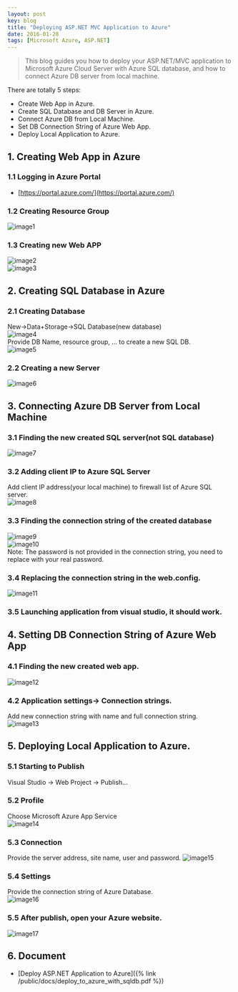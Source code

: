 ```yaml
---
layout: post
key: blog
title: "Deploying ASP.NET MVC Application to Azure"
date: 2016-01-28
tags: [Microsoft Azure, ASP.NET]
---
```


> This blog guides you how to deploy your ASP.NET/MVC application to Microsoft Azure Cloud Server with Azure SQL database, and how to connect Azure DB server from local machine.

There are totally 5 steps:  

* Create Web App in Azure.
* Create SQL Database and DB Server in Azure.
* Connect Azure DB from Local Machine.
* Set DB Connection String of Azure Web App.
*  Deploy Local Application to Azure.

## 1. Creating Web App in Azure  
### 1.1 Logging in Azure Portal  
* [https://portal.azure.com/](https://portal.azure.com/)  

### 1.2 Creating Resource Group  
![image1](/public/posts/2016-01-28/image1.png)  
### 1.3 Creating new Web APP  
![image2](/public/posts/2016-01-28/image2.png)  
![image3](/public/posts/2016-01-28/image3.png)  

## 2. Creating SQL Database in Azure  
### 2.1 Creating Database
New-&gt;Data+Storage-&gt;SQL Database(new database)  
![image4](/public/posts/2016-01-28/image4.png)  
Provide DB Name, resource group, … to create a new SQL DB.  
![image5](/public/posts/2016-01-28/image5.png)  
### 2.2 Creating a new Server  
![image6](/public/posts/2016-01-28/image6.png)  

## 3. Connecting Azure DB Server from Local Machine  
### 3.1 Finding the new created SQL server(not SQL database)  
![image7](/public/posts/2016-01-28/image7.png)  
### 3.2 Adding client IP to Azure SQL Server
Add client IP address(your local machine) to firewall list of Azure SQL server.  
![image8](/public/posts/2016-01-28/image8.png)  
### 3.3 Finding the connection string of the created database  
![image9](/public/posts/2016-01-28/image9.png)  
![image10](/public/posts/2016-01-28/image10.png)  
Note: The password is not provided in the connection string, you need to replace with your real password.  
### 3.4 Replacing the connection string in the web.config.  
![image11](/public/posts/2016-01-28/image11.png)  
### 3.5 Launching application from visual studio, it should work.  

## 4. Setting DB Connection String of Azure Web App  
### 4.1 Finding the new created web app.  
![image12](/public/posts/2016-01-28/image12.png)  
### 4.2 Application settings-&gt; Connection strings.  
Add new connection string with name and full connection string.  
![image13](/public/posts/2016-01-28/image13.png)  

## 5. Deploying Local Application to Azure.  
### 5.1 Starting to Publish
Visual Studio -&gt; Web Project -&gt; Publish...  
### 5.2 Profile
Choose Microsoft Azure App Service  
![image14](/public/posts/2016-01-28/image14.png)  
### 5.3 Connection
Provide the server address, site name, user and password.
![image15](/public/posts/2016-01-28/image15.png)  
### 5.4 Settings
Provide the connection string of Azure Database.  
![image16](/public/posts/2016-01-28/image16.png)  
### 5.5 After publish, open your Azure website.  
![image17](/public/posts/2016-01-28/image17.png)  

## 6. Document
* [Deploy ASP.NET Application to Azure]({% link /public/docs/deploy_to_azure_with_sqldb.pdf %})
